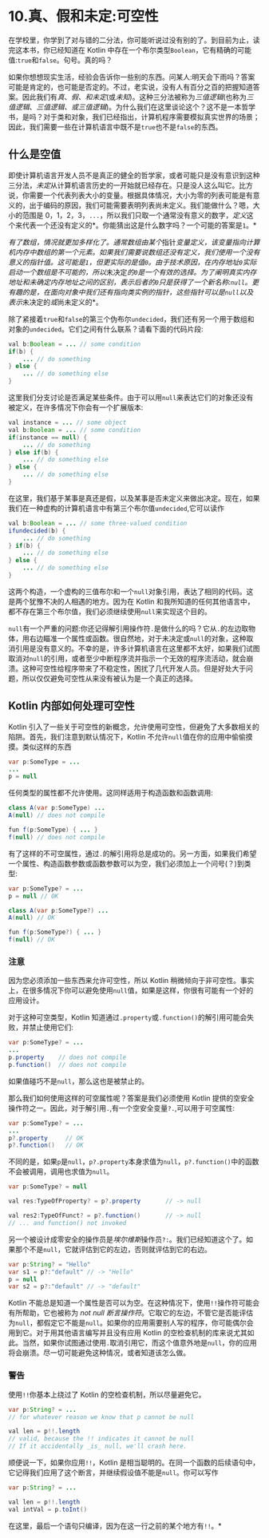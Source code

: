 # 10.真、假和未定:可空性

在学校里，你学到了对与错的二分法，你可能听说过没有别的了。到目前为止，读完这本书，你已经知道在 Kotlin 中存在一个布尔类型`Boolean`，它有精确的可能值:`true`和`false`。句号。真的吗？

如果你想想现实生活，经验会告诉你一些别的东西。问某人:明天会下雨吗？答案可能是肯定的，也可能是否定的。不过，老实说，没有人有百分之百的把握知道答案。因此我们有*真*、*假、*和*未定*(或*未知*)。这种三分法被称为*三值逻辑*(也称为*三值逻辑*、*三值逻辑、*或*三值逻辑*)。为什么我们在这里谈论这个？这不是一本哲学书，是吗？对于类和对象，我们已经指出，计算机程序需要模拟真实世界的场景；因此，我们需要一些在计算机语言中既不是`true`也不是`false`的东西。

## 什么是空值

即使计算机语言开发人员不是真正的健全的哲学家，或者可能只是没有意识到这种三分法，*未定*从计算机语言历史的一开始就已经存在。只是没人这么叫它。比方说，你需要一个代表列表大小的变量。根据具体情况，大小为零的列表可能是有意义的，出于编码的原因，我们可能需要表明列表尚未定义。我们能做什么？嗯，大小的范围是 0，1，2，3，`...`，所以我们只取一个通常没有意义的数字，*定义*这个来代表一个还没有定义的*。你能猜出这是什么数字吗？一个可能的答案是`1`。*

 *有了数组，情况就更加多样化了。通常数组由某个*指针*变量定义，该变量指向计算机内存中数组的第一个元素。如果我们需要说数组还没有定义，我们使用一个没有意义的指针值。这可能是`1`，但更实际的是值`0`。由于技术原因，在内存地址`0`实际启动一个数组是不可能的，所以*未决定*的`0`是一个有效的选择。为了阐明真实内存地址和未确定内存地址之间的区别，表示后者的`0`只是获得了一个新名称:`null`。更有趣的是，在面向对象中我们还有指向类实例的指针，这些指针可以是`null`以及表示*未决定的*或*尚未定义的*。

除了紧接着`true`和`false`的第三个伪布尔`undecided`，我们还有另一个用于数组和对象的`undecided`。它们之间有什么联系？请看下面的代码片段:

```java
val b:Boolean = ... // some condition
if(b) {
    ... // do something
} else {
    ... // do something else
}

```

这里我们分支讨论是否满足某些条件。由于可以用`null`来表达它们的对象还没有被定义，在许多情况下你会有一个扩展版本:

```java
val instance = ... // some object
val b:Boolean = ... // some condition
if(instance == null) {
    ... // do something
} else if(b) {
    ... // do something else
} else {
    ... // do something else
}

```

在这里，我们基于某事是真还是假，以及某事是否未定义来做出决定。现在，如果我们在一种虚构的计算机语言中有第三个布尔值`undecided`,它可以读作

```java
val b:Boolean = ... // some three-valued condition
ifundecided(b) {
    ... // do something
} if(b) {
    ... // do something else
} else {
    ... // do something else
}

```

这两个构造，一个虚构的三值布尔和一个`null`对象引用，表达了相同的代码。这是两个犹豫不决的人相遇的地方。因为在 Kotlin 和我所知道的任何其他语言中，都不存在第三个布尔值，我们必须继续使用`null`来实现这个目的。

`null`有一个严重的问题:你还记得解引用操作符`.`是做什么的吗？它从`.`的左边取物体，用右边瞄准一个属性或函数。很自然地，对于未决定或`null`的对象，这种取消引用是没有意义的。不幸的是，许多计算机语言在这里都不太好，如果我们试图取消对`null`的引用，或者至少中断程序流并指示一个无效的程序流活动，就会崩溃。这种可空性给程序带来了不稳定性，困扰了几代开发人员。但是好处大于问题，所以仅仅避免可空性从来没有被认为是一个真正的选择。

## Kotlin 内部如何处理可空性

Kotlin 引入了一些关于可空性的新概念，允许使用可空性，但避免了大多数相关的陷阱。首先，我们注意到默认情况下，Kotlin 不允许`null`值在你的应用中偷偷摸摸。类似这样的东西

```java
var p:SomeType = ...
...
p = null

```

任何类型的属性都不允许使用。这同样适用于构造函数和函数调用:

```java
class A(var p:SomeType) ...
A(null) // does not compile

fun f(p:SomeType) { ... }
f(null) // does not compile

```

有了这样的不可空属性，通过`.`的解引用将总是成功的。另一方面，如果我们希望一个属性、构造函数参数或函数参数可以为空，我们必须加上一个问号(？)到类型:

```java
var p:SomeType? = ...
p = null // OK

class A(var p:SomeType?) ...
A(null) // OK

fun f(p:SomeType?) { ... }
f(null) // OK

```

### 注意

因为您必须添加一些东西来允许可空性，所以 Kotlin 稍微倾向于非可空性。事实上，在很多情况下你可以避免使用`null`值，如果是这样，你很有可能有一个好的应用设计。

对于这种可空类型，Kotlin 知道通过`.property`或`.function()`的解引用可能会失败，并禁止使用它们:

```java
var p:SomeType? = ...
...
p.property    // does not compile
p.function()  // does not compile

```

如果值碰巧不是`null`，那么这也是被禁止的。

那么我们如何使用这样的可空属性呢？答案是我们必须使用 Kotlin 提供的空安全操作符之一。因此，对于解引用`.`,有一个空安全变量`?.`,可以用于可空属性:

```java
var p:SomeType? = ...
...
p?.property     // OK
p?.function()   // OK

```

不同的是，如果`p`是`null`，`p?.property`本身求值为`null`，`p?.function()`中的函数不会被调用，调用也求值为`null`。

```java
var p:SomeType? = null

val res:TypeOfProperty? = p?.property       // -> null

val res2:TypeOfFunct? = p?.function()       // -> null
// ... and function() not invoked

```

另一个被设计成零安全的操作员是*埃尔维斯*操作员`?:`。我们已经知道这个了。如果那个不是`null`，它就评估到它的左边，否则就评估到它的右边。

```java
var p:String? = "Hello"
var s1 = p?:"default" // -> "Hello"
p = null
var s2 = p?:"default" // -> "default"

```

Kotlin 不能总是知道一个属性是否可以为空。在这种情况下，使用`!!`操作符可能会有所帮助，它也被称为 *not null 断言操作符*。它取它的左边，不管它是否能评估为`null`，都假定它不能是`null`。如果你的应用需要别人写的程序，你可能偶尔会用到它。对于用其他语言编写并且没有应用 Kotlin 的空检查机制的库来说尤其如此。当然，如果你试图通过使用`.`取消引用它，而这个值意外地是`null`，你的应用将会崩溃。尽一切可能避免这种情况，或者知道该怎么做。

### 警告

使用`!!`你基本上绕过了 Kotlin 的空检查机制，所以尽量避免它。

```java
var p:String? = ...
// for whatever reason we know that p cannot be null

val len = p!!.length
// valid, because the !! indicates it cannot be null
// If it accidentally _is_ null, we'll crash here.

```

顺便说一下，如果你应用`!!`，Kotlin 是相当聪明的。在同一个函数的后续语句中，它记得我们应用了这个断言，并继续假设值不能是`null`。你可以写作

```java
var p:String? = ...

val len = p!!.length
val intVal = p.toInt()

```

在这里，最后一个语句只编译，因为在这一行之前的某个地方有`!!`。*